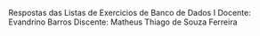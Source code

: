 Respostas das Listas de Exercicios de Banco de Dados I
	  Docente: Evandrino Barros
	  Discente: Matheus Thiago de Souza Ferreira

